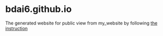 # bdai6.github.io
The generated website for public view from my_website
by following [the instruction](https://sourcethemes.com/academic/docs/deployment/)
